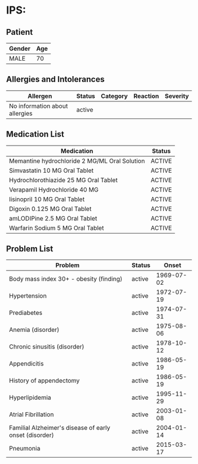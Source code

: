 # IPS:

## Patient

|Gender|Age|
|---|---|
|MALE|70|

## Allergies and Intolerances

|Allergen|Status|Category|Reaction|Severity|
|---|---|---|---|---|
|No information about allergies|active||||

## Medication List

|Medication|Status|
|---|---|
|Memantine hydrochloride 2 MG/ML Oral Solution|ACTIVE|
|Simvastatin 10 MG Oral Tablet|ACTIVE|
|Hydrochlorothiazide 25 MG Oral Tablet|ACTIVE|
|Verapamil Hydrochloride 40 MG|ACTIVE|
|lisinopril 10 MG Oral Tablet|ACTIVE|
|Digoxin 0.125 MG Oral Tablet|ACTIVE|
|amLODIPine 2.5 MG Oral Tablet|ACTIVE|
|Warfarin Sodium 5 MG Oral Tablet|ACTIVE|

## Problem List

|Problem|Status|Onset|
|---|---|---|
|Body mass index 30+ - obesity (finding)|active|1969-07-02|
|Hypertension|active|1972-07-19|
|Prediabetes|active|1974-07-31|
|Anemia (disorder)|active|1975-08-06|
|Chronic sinusitis (disorder)|active|1978-10-12|
|Appendicitis|active|1986-05-19|
|History of appendectomy|active|1986-05-19|
|Hyperlipidemia|active|1995-11-29|
|Atrial Fibrillation|active|2003-01-08|
|Familial Alzheimer's disease of early onset (disorder)|active|2004-01-14|
|Pneumonia|active|2015-03-17|
